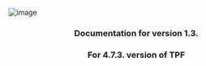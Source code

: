 ![image](https://user-images.githubusercontent.com/37147270/130256008-a0cbcf53-6e3b-4e5c-b128-ffa5d1f8dd08.png)
### <p align="center">Documentation for version 1.3.</p>
### <p align="center">For 4.7.3. version of TPF</p>
